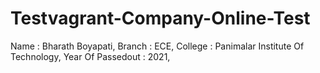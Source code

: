 # Testvagrant-Company-Online-Test


Name : Bharath Boyapati,
Branch : ECE,
College : Panimalar Institute Of Technology,
Year Of Passedout : 2021,
